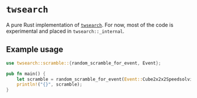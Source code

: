 # `twsearch`

A pure Rust implementation of [`twsearch`](https://github.com/cubing/twsearch). For now, most of the code is experimental and placed in `twsearch::_internal`.

## Example usage

```rust
use twsearch::scramble::{random_scramble_for_event, Event};

pub fn main() {
    let scramble = random_scramble_for_event(Event::Cube2x2x2Speedsolving).unwrap();
    println!("{}", scramble);
}
```
